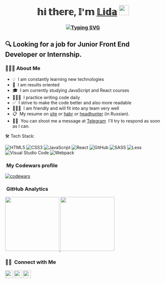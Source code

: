 <h1 align="center">𝕙𝕚 𝕥𝕙𝕖𝕣𝕖, 𝕀'𝕞  <a href="https://lidasharova.github.io/my-cv/" target="_blank">𝕃𝕚𝕕𝕒</a> 
<img src="https://github.com/blackcater/blackcater/raw/main/images/Hi.gif" height="32"/></h1>
<h3 align="center"><a href="https://git.io/typing-svg"><img src="https://readme-typing-svg.herokuapp.com?font=Fira+Code&size=32&pause=1000&color=3295ED&width=435&lines=%F0%9D%95%80+%F0%9D%95%92%F0%9D%95%9E+%F0%9D%95%97%F0%9D%95%A3%F0%9D%95%A0%F0%9D%95%9F%F0%9D%95%A5%F0%9D%95%96%F0%9D%95%9F%F0%9D%95%95+%F0%9D%95%95%F0%9D%95%96%F0%9D%95%A7%F0%9D%95%96%F0%9D%95%9D%F0%9D%95%A0%F0%9D%95%A1%F0%9D%95%96%F0%9D%95%A3" alt="Typing SVG" /></a></h3>

##  🔍  Looking for a job for Junior Front End Developer or Internship.

###    👨🏻‍💻  About Me

- 💡 &nbsp;I am constantly learning new technologies
- 🎯 &nbsp;I am results oriented
- 🎓 &nbsp;I am currently studying JavaScript and React courses
- 👩🏼‍💻 &nbsp;I practice writing code daily
- ✅ &nbsp;I strive to make the code better and also more readable
- 🙋🏼‍♀️ &nbsp;I am friendly and will fit into any team very well
- 📋 &nbsp;My resume on [site](https://lidasharova.github.io/my-cv/) or [habr](https://career.habr.com/lidiiaa) or [headhunter](https://hh.ru/applicant/resumes/view?resume=e89ef93cff0b1f632a0039ed1f6f3758594945) (in Russian).
- ✍🏻 &nbsp;You can shoot me a message at [Telegram](https://t.me/lidasharova)
   &nbsp;I'll try to respond as soon as I can.



 🛠 Tech Stack:

![HTML5](https://img.shields.io/badge/html5-%23E34F26.svg?style=for-the-badge&logo=html5&logoColor=white)
![CSS3](https://img.shields.io/badge/css3-%231572B6.svg?style=for-the-badge&logo=css3&logoColor=white)
![JavaScript](https://img.shields.io/badge/javascript-%23323330.svg?style=for-the-badge&logo=javascript&logoColor=%23F7DF1E)
![React](https://img.shields.io/badge/react-%2320232a.svg?style=for-the-badge&logo=react&logoColor=%2361DAFB)
![GitHub](https://img.shields.io/badge/github-%23121011.svg?style=for-the-badge&logo=github&logoColor=white)
![SASS](https://img.shields.io/badge/SASS-hotpink.svg?style=for-the-badge&logo=SASS&logoColor=white)
![Less](https://img.shields.io/badge/less-2B4C80?style=for-the-badge&logo=less&logoColor=white)
![Visual Studio Code](https://img.shields.io/badge/Visual%20Studio%20Code-0078d7.svg?style=for-the-badge&logo=visual-studio-code&logoColor=white)
![Webpack](https://img.shields.io/badge/webpack-%238DD6F9.svg?style=for-the-badge&logo=webpack&logoColor=black)

 ###  &nbsp;My Codewars profile
 [![codewars](https://www.codewars.com/users/rsschool_7e589586a7c4b954/badges/micro)](https://www.codewars.com/users/rsschool_7e589586a7c4b954) 


 ###  &nbsp;GitHub Analytics

<a href="https://github.com/lidasharova/github-readme-stats">
 <img height="175em align="left" src="https://github-readme-stats-8bk6-lidasharova.vercel.app/api/top-langs/?username=lidasharova&layout=compact" />
</a>

<a href="https://github.com/lidasharova">
  <img height="175em align="right" src="https://github-readme-stats-eight-theta.vercel.app/api?username=lidasharova&show_icons=true&theme=algolia&include_all_commits=true&count_private=true" />
</a>





### 🤝🏻 &nbsp;Connect with Me

<p align="left">
<a href="https://t.me/lidasharova"><img height="25em" src="https://img.shields.io/badge/-@lidasharova-1877F2?style=flat&logo=Telegram&logoColor=white"/></a>
<a href="https://www.linkedin.com/in/lidiia-sharova/"><img height="25em" src="https://img.shields.io/badge/-Lidiia%20Sharova%20-0077B5?style=flat&logo=Linkedin&logoColor=white"/></a>
<a href="mailto:Lida050496@yandex.ru"><img height="25em" src="https://img.shields.io/badge/-Lida050496@yandex.ru-D14836?style=flat&logo=Yandex&logoColor=white"/></a>
</p>




<!--
**lidasharova/lidasharova** is a ✨ _special_ ✨ repository because its `README.md` (this file) appears on your GitHub profile.

Here are some ideas to get you started:
